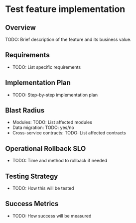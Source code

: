 # Test feature implementation

## Overview
TODO: Brief description of the feature and its business value.

## Requirements
- TODO: List specific requirements

## Implementation Plan
- TODO: Step-by-step implementation plan

## Blast Radius
- Modules: TODO: List affected modules
- Data migration: TODO: yes/no
- Cross-service contracts: TODO: List affected contracts

## Operational Rollback SLO
- TODO: Time and method to rollback if needed

## Testing Strategy
- TODO: How this will be tested

## Success Metrics
- TODO: How success will be measured
